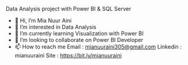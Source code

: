 Data Analysis project with Power BI & SQL Server

- 👋 Hi, I’m Mia Nuur Aini
- 👀 I’m interested in Data Analysis
- 🌱 I’m currently learning Visualization with Power BI
- 💞️ I’m looking to collaborate on Power BI Developer
- 📫 How to reach me
  Email      : mianuuraini305@gmail.com
  Linkedin   : mianuuraini
  Site       : https://bit.ly/mianuuraini
